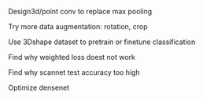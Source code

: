 
Design3d/point conv to replace max pooling 

Try more data augmentation: rotation, crop

Use 3Dshape dataset to pretrain or finetune classification

Find why weighted loss doest not work 

Find why scannet test accuracy too high 

Optimize densenet 




